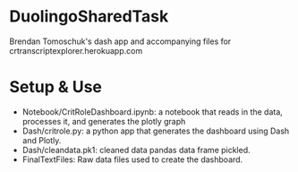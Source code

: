 # DuolingoSharedTask
Brendan Tomoschuk's dash app and accompanying files for crtranscriptexplorer.herokuapp.com

# Setup & Use 

* Notebook/CritRoleDashboard.ipynb: a notebook that reads in the data, processes it, and generates the plotly graph
* Dash/critrole.py: a python app that generates the dashboard using Dash and Plotly. 
* Dash/cleandata.pk1: cleaned data pandas data frame pickled.
* FinalTextFiles: Raw data files used to create the dashboard. 
